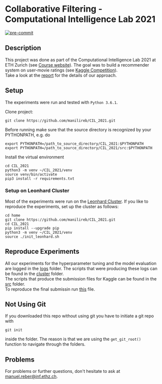 # Collaborative Filtering - Computational Intelligence Lab 2021
[![pre-commit](https://img.shields.io/badge/pre--commit-enabled-brightgreen?logo=pre-commit&logoColor=white)](https://github.com/pre-commit/pre-commit)


## Description 
This project was done as part of the Computational Intelligence Lab 2021 at ETH Zurich (see [Course website](http://da.inf.ethz.ch/teaching/2021/CIL/)).  The goal was to build a recommender system on user-movie ratings (see [Kaggle Competition](https://www.kaggle.com/c/cil-collaborative-filtering-2021)).  
Take a look at the [report](https://github.com/manilireb/CIL_2021/blob/main/report.pdf) for the details of our approach.

## Setup
The experiments were run and tested with `Python 3.6.1`.  
  
Clone project: 
```
git clone https://github.com/manilireb/CIL_2021.git
```
Before running make sure that the source directory is recognized by your PYTHONPATH, e.g. do
```
export PYTHONPATH=/path_to_source_directory/CIL_2021:$PYTHONPATH
export PYTHONPATH=/path_to_source_directory/CIL_2021/src:$PYTHONPATH
```
Install the virtual environment

```
cd CIL_2021
python3 -m venv ~/CIL_2021/venv
source venv/bin/activate
pip3 install -r requirements.txt
```

### Setup on Leonhard Cluster

Most of the experiments were run on the [Leonhard Cluster](https://scicomp.ethz.ch/wiki/Leonhard). If you like to reproduce the experiments, set up the cluster as follows:
```
cd home
git clone https://github.com/manilireb/CIL_2021.git
cd CIL_2021
pip install --upgrade pip
python3 -m venv ~/CIL_2021/venv
source ./init_leonhard.sh 
```

## Reproduce Experiments
All our experiments for the hyperparameter tuning and the model evaluation are logged in the [logs](https://github.com/manilireb/CIL_2021/tree/main/logs) folder. The scripts that were producing these logs can be found in the [cluster](https://github.com/manilireb/CIL_2021/tree/main/cluster) folder.  
The scripts that produce the submission files for Kaggle can be found in the [src](https://github.com/manilireb/CIL_2021/tree/main/src) folder.  
To reproduce the final submissin run [this](https://github.com/manilireb/CIL_2021/blob/main/src/Ensemble/mlp_ridge_regressor_all.py) file.

## Not Using Git
If you downloaded this repo without using git you have to initiate a git repo with 
```
git init
```
inside the folder. The reason is that we are using the `get_git_root()` function to navigate through the folders.

## Problems
For problems or further questions, don't hesitate to ask at manuel.reber@inf.ethz.ch.
